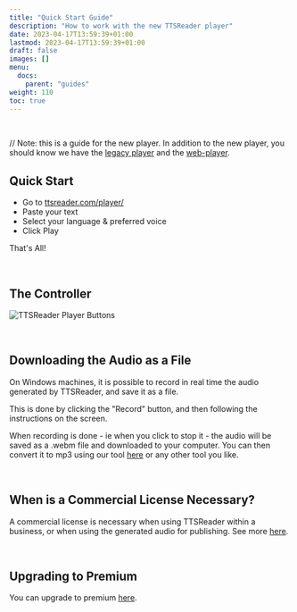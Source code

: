 ```yaml
---
title: "Quick Start Guide"
description: "How to work with the new TTSReader player"
date: 2023-04-17T13:59:39+01:00
lastmod: 2023-04-17T13:59:39+01:00
draft: false
images: []
menu:
  docs:
    parent: "guides"
weight: 110
toc: true
---
```


<br/>

// Note: this is a guide for the new player. In addition to the new player, you should know we have the [legacy player](/legacy/) and the [web-player](/webplayer/).

## Quick Start

* Go to [ttsreader.com/player/](https://ttsreader.com/player/)
* Paste your text
* Select your language & preferred voice
* Click Play

That's All!

<br/>

## The Controller

![TTSReader Player Buttons](https://ttsreader.com/player/images/help.png)

<br/>

## Downloading the Audio as a File

On Windows machines, it is possible to record in real time the audio generated by TTSReader, and save it as a file.

This is done by clicking the "Record" button, and then following the instructions on the screen.

When recording is done - ie when you click to stop it - the audio will be saved as a .webm file and downloaded to your computer. You can then convert it to mp3 using our tool [here](/converters/) or any other tool you like.

<br/>



## When is a Commercial License Necessary?

A commercial license is necessary when using TTSReader within a business, or when using the generated audio for publishing. See more [here](/docs/guides/commercial/).

<br/>


## Upgrading to Premium

You can upgrade to premium [here](https://ttsreader.com/upgrade/).
